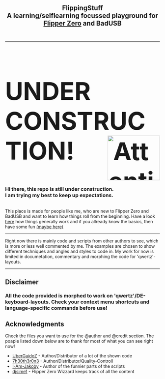 

<h2 align="center">
  FlippingStuff
  <br>
  A learning/selflearning focussed playground for <a href="https://flipperzero.one">Flipper Zero</a> and BadUSB<br><br>
<hr>

<h2 style="font-size: 80px;"><strong> 
  UNDER CONSTRUCTION!</strong> 
<img src="https://upload.wikimedia.org/wikipedia/commons/d/dc/Icon_attention.svg" align="right"
  alt="Attention logo" width="170" height="145"></h1>

<h3> Hi there, this repo is still under construction. 
<br>
I am trying my best to keep up expectations.</h3>
  <br>
  This place is made for people like me, who are new to Flipper Zero and BadUSB and want to learn how things roll from the beginning. Have a look <a href="https://github.com/germansquid/flipping_stuff/blob/main/casual/flipper_ad.txt">here</a> how things generally work and if you allready know the basics, then have some fun  <a href="https://github.com/germansquid/flipping_stuff/tree/main/credential/harvester">(maybe here)</a>
<hr>
Right now there is mainly code and scripts from other authors to see, which is more or less well commented by me. The examples are chosen to show different techniques and angles and styles to code in. My work for now is limited in documetation, commentary and morphing the code for 'qwertz'-layouts.
<hr>

## Disclaimer
### All the code provided is morphed to work on 'qwertz'/DE-keyboard-layouts. Check your context menu shortcuts and language-specific commands before use!

## Acknowledgments 
Check the files you want to use for the @author and @credit section. The poaple listed down below are to thank for most of what you can see right now!

* [UberGuidoZ](https://github.com/UberGuidoZ) - Author/Distributor of a lot of the shown code
* [7h30th3r0n3](https://github.com/7h30th3r0n3) - Author/Distributor/Quality-Controll
* [I-Am-Jakoby](https://github.com/I-Am-Jakoby) - Author of the funnier parts of the scripts
* [djsime1](https://github.com/djsime1) - Flipper Zero Wizzard keeps track of all the content

